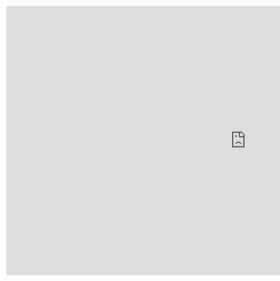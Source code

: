 <iframe width="1280" height="720" src="https://www.youtube.com/embed/rdTu5y0UMgs" title="YouTube video player" frameborder="0" allow="accelerometer; autoplay; clipboard-write; encrypted-media; gyroscope; picture-in-picture" allowfullscreen></iframe>
